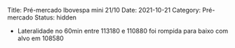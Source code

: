 Title:  Pré-mercado Ibovespa mini 21/10
Date: 2021-10-21
Category: Pré-mercado
Status: hidden

* Lateralidade no 60min entre 113180 e 110880 foi rompida para baixo com alvo em 108580
